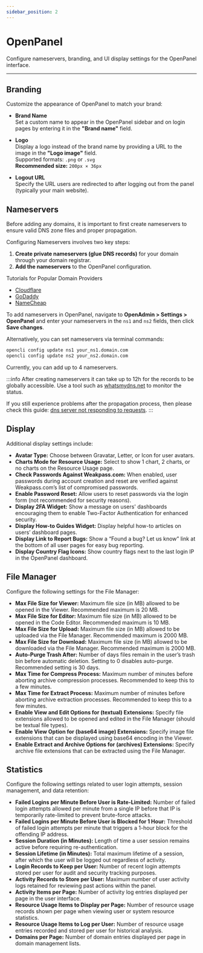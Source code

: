 ```yaml
---
sidebar_position: 2
---
```


# OpenPanel

Configure nameservers, branding, and UI display settings for the OpenPanel interface.

---

## Branding

Customize the appearance of OpenPanel to match your brand:

- **Brand Name**  
  Set a custom name to appear in the OpenPanel sidebar and on login pages by entering it in the **"Brand name"** field.

- **Logo**  
  Display a logo instead of the brand name by providing a URL to the image in the **"Logo image"** field.  
  Supported formats: `.png` or `.svg`  
  **Recommended size:** `200px × 36px`

- **Logout URL**  
  Specify the URL users are redirected to after logging out from the panel (typically your main website).

## Nameservers

Before adding any domains, it is important to first create nameservers to ensure valid DNS zone files and proper propagation.

Configuring Nameservers involves two key steps:

1. **Create private nameservers (glue DNS records)** for your domain through your domain registrar.
2. **Add the nameservers** to the OpenPanel configuration.

Tutorials for Popular Domain Providers

- [Cloudflare](https://developers.cloudflare.com/dns/additional-options/custom-nameservers/zone-custom-nameservers/)  
- [GoDaddy](https://uk.godaddy.com/help/add-custom-hostnames-12320)  
- [NameCheap](https://www.namecheap.com/support/knowledgebase/article.aspx/768/10/how-do-i-register-personal-nameservers-for-my-domain/#:~:text=Click%20on%20the%20Manage%20option,5.)

To add nameservers in OpenPanel, navigate to **OpenAdmin > Settings > OpenPanel** and enter your nameservers in the `ns1` and `ns2` fields, then click **Save changes**.

Alternatively, you can set nameservers via terminal commands:

```bash
opencli config update ns1 your_ns1.domain.com
opencli config update ns2 your_ns2.domain.com
```

Currently, you can add up to 4 nameservers.

:::info
After creating nameservers it can take up to 12h for the records to be globally accessible. Use a tool such as [whatsmydns.net](https://www.whatsmydns.net/) to monitor the status.

If you still experience problems after the propagation process, then please check this guide: [dns server not responding to requests](https://community.openpanel.co/d/5-dns-server-does-not-respond-to-request-for-domain-zone).
:::


## Display

Additional display settings include:

- **Avatar Type:** Choose between Gravatar, Letter, or Icon for user avatars.
- **Charts Mode for Resource Usage:** Select to show 1 chart, 2 charts, or no charts on the Resource Usage page.
- **Check Passwords Against Weakpass.com:** When enabled, user passwords during account creation and reset are verified against Weakpass.com’s list of compromised passwords.
- **Enable Password Reset:** Allow users to reset passwords via the login form (not recommended for security reasons).
- **Display 2FA Widget:** Show a message on users' dashboards encouraging them to enable Two-Factor Authentication for enhanced security.
- **Display How-to Guides Widget:** Display helpful how-to articles on users’ dashboard pages.
- **Display Link to Report Bugs:** Show a “Found a bug? Let us know” link at the bottom of all user pages for easy bug reporting.
- **Display Country Flag Icons:** Show country flags next to the last login IP in the OpenPanel dashboard.

## File Manager

Configure the following settings for the File Manager:

- **Max File Size for Viewer:** Maximum file size (in MB) allowed to be opened in the Viewer. Recommended maximum is 20 MB.
- **Max File Size for Editor:** Maximum file size (in MB) allowed to be opened in the Code Editor. Recommended maximum is 10 MB.
- **Max File Size for Upload:** Maximum file size (in MB) allowed to be uploaded via the File Manager. Recommended maximum is 2000 MB.
- **Max File Size for Download:** Maximum file size (in MB) allowed to be downloaded via the File Manager. Recommended maximum is 2000 MB.
- **Auto-Purge Trash After:** Number of days files remain in the user’s trash bin before automatic deletion. Setting to 0 disables auto-purge. Recommended setting is 30 days.
- **Max Time for Compress Process:** Maximum number of minutes before aborting archive compression processes. Recommended to keep this to a few minutes.
- **Max Time for Extract Process:** Maximum number of minutes before aborting archive extraction processes. Recommended to keep this to a few minutes.
- **Enable View and Edit Options for (textual) Extensions:** Specify file extensions allowed to be opened and edited in the File Manager (should be textual file types).
- **Enable View Option for (base64 image) Extensions:** Specify image file extensions that can be displayed using base64 encoding in the Viewer.
- **Enable Extract and Archive Options for (archives) Extensions:** Specify archive file extensions that can be extracted using the File Manager.

## Statistics

Configure the following settings related to user login attempts, session management, and data retention:

- **Failed Logins per Minute Before User is Rate-Limited:** Number of failed login attempts allowed per minute from a single IP before that IP is temporarily rate-limited to prevent brute-force attacks.
- **Failed Logins per Minute Before User is Blocked for 1 Hour:** Threshold of failed login attempts per minute that triggers a 1-hour block for the offending IP address.
- **Session Duration (in Minutes):** Length of time a user session remains active before requiring re-authentication.
- **Session Lifetime (in Minutes):** Total maximum lifetime of a session, after which the user will be logged out regardless of activity.
- **Login Records to Keep per User:** Number of recent login attempts stored per user for audit and security tracking purposes.
- **Activity Records to Store per User:** Maximum number of user activity logs retained for reviewing past actions within the panel.
- **Activity Items per Page:** Number of activity log entries displayed per page in the user interface.
- **Resource Usage Items to Display per Page:** Number of resource usage records shown per page when viewing user or system resource statistics.
- **Resource Usage Items to Log per User:** Number of resource usage entries recorded and stored per user for historical analysis.
- **Domains per Page:** Number of domain entries displayed per page in domain management lists.
